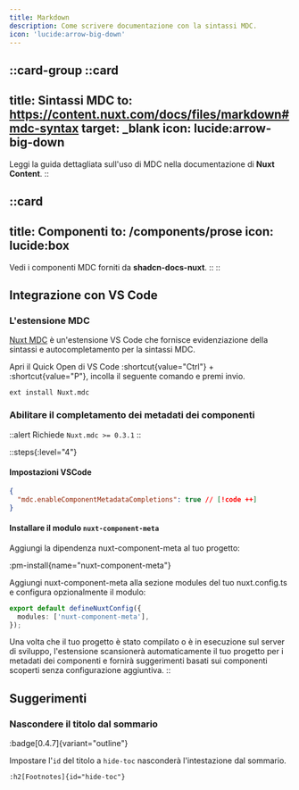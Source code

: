 ```yaml
---
title: Markdown
description: Come scrivere documentazione con la sintassi MDC.
icon: 'lucide:arrow-big-down'
---
```


::card-group
  ::card
  ---
  title: Sintassi MDC
  to: https://content.nuxt.com/docs/files/markdown#mdc-syntax
  target: _blank
  icon: lucide:arrow-big-down
  ---
  Leggi la guida dettagliata sull'uso di MDC nella documentazione di **Nuxt Content**.
  ::

  ::card
  ---
  title: Componenti
  to: /components/prose
  icon: lucide:box
  ---
  Vedi i componenti MDC forniti da **shadcn-docs-nuxt**.
  ::
::

## Integrazione con VS Code

### L'estensione MDC

[Nuxt MDC](https://marketplace.visualstudio.com/items?itemName=Nuxt.mdc) è un'estensione VS Code che fornisce evidenziazione della sintassi e autocompletamento per la sintassi MDC.

Apri il Quick Open di VS Code :shortcut{value="Ctrl"} + :shortcut{value="P"}, incolla il seguente comando e premi invio.

```
ext install Nuxt.mdc
```

### Abilitare il completamento dei metadati dei componenti

::alert
Richiede `Nuxt.mdc >= 0.3.1`
::

::steps{:level="4"}
#### Impostazioni VSCode

```json [.vscode/settings.json] line-numbers
{
  "mdc.enableComponentMetadataCompletions": true // [!code ++]
}
```

#### Installare il modulo `nuxt-component-meta`

Aggiungi la dipendenza nuxt-component-meta al tuo progetto:

:pm-install{name="nuxt-component-meta"}

Aggiungi nuxt-component-meta alla sezione modules del tuo nuxt.config.ts e configura opzionalmente il modulo:

```ts [nuxt.config.ts]
export default defineNuxtConfig({
  modules: ['nuxt-component-meta'],
});
```

Una volta che il tuo progetto è stato compilato o è in esecuzione sul server di sviluppo, l'estensione scansionerà automaticamente il tuo progetto per i metadati dei componenti e fornirà suggerimenti basati sui componenti scoperti senza configurazione aggiuntiva.
::

## Suggerimenti

### Nascondere il titolo dal sommario
:badge[0.4.7]{variant="outline"}

Impostare l'`id` del titolo a `hide-toc` nasconderà l'intestazione dal sommario.

```mdc
:h2[Footnotes]{id="hide-toc"}
```
